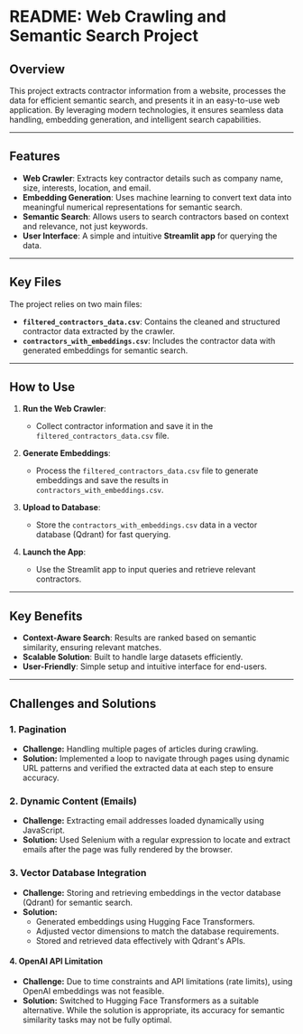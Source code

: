 # README: Web Crawling and Semantic Search Project

## Overview

This project extracts contractor information from a website, processes the data for efficient semantic search, and presents it in an easy-to-use web application. By leveraging modern technologies, it ensures seamless data handling, embedding generation, and intelligent search capabilities.

---

## Features

- **Web Crawler**: Extracts key contractor details such as company name, size, interests, location, and email.
- **Embedding Generation**: Uses machine learning to convert text data into meaningful numerical representations for semantic search.
- **Semantic Search**: Allows users to search contractors based on context and relevance, not just keywords.
- **User Interface**: A simple and intuitive **Streamlit app** for querying the data.

---

## Key Files

The project relies on two main files:
- **`filtered_contractors_data.csv`**: Contains the cleaned and structured contractor data extracted by the crawler.
- **`contractors_with_embeddings.csv`**: Includes the contractor data with generated embeddings for semantic search.

---

## How to Use

1. **Run the Web Crawler**:
   - Collect contractor information and save it in the `filtered_contractors_data.csv` file.

2. **Generate Embeddings**:
   - Process the `filtered_contractors_data.csv` file to generate embeddings and save the results in `contractors_with_embeddings.csv`.

3. **Upload to Database**:
   - Store the `contractors_with_embeddings.csv` data in a vector database (Qdrant) for fast querying.

4. **Launch the App**:
   - Use the Streamlit app to input queries and retrieve relevant contractors.

---

## Key Benefits

- **Context-Aware Search**: Results are ranked based on semantic similarity, ensuring relevant matches.
- **Scalable Solution**: Built to handle large datasets efficiently.
- **User-Friendly**: Simple setup and intuitive interface for end-users.

---

## Challenges and Solutions

### 1. Pagination
- **Challenge:** Handling multiple pages of articles during crawling.
- **Solution:** Implemented a loop to navigate through pages using dynamic URL patterns and verified the extracted data at each step to ensure accuracy.

### 2. Dynamic Content (Emails)
- **Challenge:** Extracting email addresses loaded dynamically using JavaScript.
- **Solution:** Used Selenium with a regular expression to locate and extract emails after the page was fully rendered by the browser.

### 3. Vector Database Integration
- **Challenge:** Storing and retrieving embeddings in the vector database (Qdrant) for semantic search.
- **Solution:**
  - Generated embeddings using Hugging Face Transformers.
  - Adjusted vector dimensions to match the database requirements.
  - Stored and retrieved data effectively with Qdrant's APIs.

#### 4. **OpenAI API Limitation**
- **Challenge:** Due to time constraints and API limitations (rate limits), using OpenAI embeddings was not feasible.
- **Solution:** Switched to Hugging Face Transformers as a suitable alternative. While the solution is appropriate, its accuracy for semantic similarity tasks may not be fully optimal.
